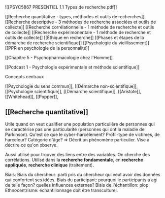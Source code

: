 ![[PSYC5867 PRESENTIEL 1.1  Types de recherche.pdf]]

[[Recherche quantitative - types, méthodes et outils de recherches]]
[[Recherche descriptive - 3 méthodes de recherche associées et outils de collecte]]
[[Recherche corrélationnelle - 1 méthode de recherche et outils de collecte]]
[[Recherche expérimonentale - 1 méthode de recherche et outils de collecte]]
[[Éthique en recherche]]
[[Phases et étapes de la démarche de recherche scientifique]]
[[Psychologie du vieillissement]]
[[PPR en psychologie de la personnalité]]

[[Chapitre 5 - Psychopharmacologie chez l'Homme]]


[[Podcast 1 - Psychologie expérimentale et méthode scientifique]]

Concepts centraux

[[Psychologie du sens commun]], [[Démarche non-scientifique]], [[Psychologie scientifique]], [[Démarche scientifique]], [[Aristote]], [[Whitehead]], [[Popper]], 


## [[Recherche quantitative]]
Utile quand on veut qualifier une population particulière de personnes qui se caractérise pas une particularité (personnes qui ont la maladie de Parkinson). Qu'est ce que le cyber-harcèlement? Profil-type de victimes, de harceleur? Catégorie d'âge?
=> Décrit un phénomène particulier. Vise à décrire ce qu'on observe.

Aussi utilisé pour trouver des liens entre des variables. On cherche des corrélations.
Utilisé dans la **recherche fondamentale**, en **recherche appliquée**, **recherche clinique** (traitement).


Biais:
Biais du chercheur: parti pris du chercheur qui veut avoir des données qui confortent ses idées.
Biais du participant: pourquoi le participants a agi de telle façon? quelles influences externes?
Biais de l'échantillon: plop
Ethnocentrisme: échantillonnage doit être transculturel.




